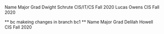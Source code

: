 Name             Major       Grad 
Dwight Schrute   CIS/IT/CS   Fall 2020
Lucas Owens      CIS         Fall 2020

** bc makeing changes in branch bc1 **
Name              Major      Grad
Delilah Howell    CIS        Fall 2020
